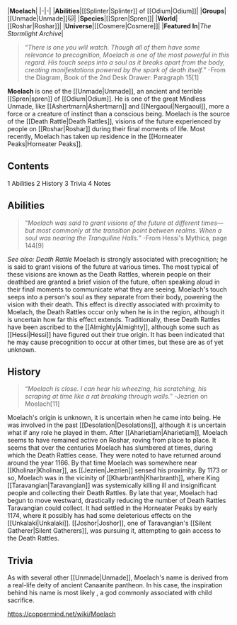 |**Moelach**|
|-|-|
|**Abilities**|[[Splinter\|Splinter]] of [[Odium\|Odium]]|
|**Groups**|[[Unmade\|Unmade]]🐱︎|
|**Species**|[[Spren\|Spren]]|
|**World**|[[Roshar\|Roshar]]|
|**Universe**|[[Cosmere\|Cosmere]]|
|**Featured In**|*The Stormlight Archive*|

>“*There is one you will watch. Though all of them have some relevance to precognition, Moelach is one of the most powerful in this regard. His touch seeps into a soul as it breaks apart from the body, creating manifestations powered by the spark of death itself.*”
\-From the Diagram, Book of the 2nd Desk Drawer: Paragraph 15[1]


**Moelach** is one of the [[Unmade\|Unmade]], an ancient and terrible [[Spren\|spren]] of [[Odium\|Odium]]. He is one of the great Mindless Unmade, like [[Ashertmarn\|Ashertmarn]] and [[Nergaoul\|Nergaoul]], more a force or a creature of instinct than a conscious being. Moelach is the source of the [[Death Rattle\|Death Rattles]], visions of the future experienced by people on [[Roshar\|Roshar]] during their final moments of life. Most recently, Moelach has taken up residence in the [[Horneater Peaks\|Horneater Peaks]].

## Contents

1 Abilities
2 History
3 Trivia
4 Notes


## Abilities
>“*Moelach was said to grant visions of the future at different times—but most commonly at the transition point between realms. When a soul was nearing the Tranquiline Halls.*”
\-From Hessi's Mythica, page 144[9]


*See also: Death Rattle*
Moelach is strongly associated with precognition; he is said to grant visions of the future at various times. The most typical of these visions are known as the Death Rattles, wherein people on their deathbed are granted a brief vision of the future, often speaking aloud in their final moments to communicate what they are seeing. Moelach's touch seeps into a person's soul as they separate from their body, powering the vision with their death. This effect is directly associated with proximity to Moelach, the Death Rattles occur only when he is in the region, although it is uncertain how far this effect extends. Traditionally, these Death Rattles have been ascribed to the [[Almighty\|Almighty]], although some such as [[Hessi\|Hessi]] have figured out their true origin. It has been indicated that he may cause precognition to occur at other times, but these are as of yet unknown.

## History
>“*Moelach is close. I can hear his wheezing, his scratching, his scraping at time like a rat breaking through walls.*”
\-Jezrien on Moelach[11]


Moelach's origin is unknown, it is uncertain when he came into being. He was involved in the past [[Desolation\|Desolations]], although it is uncertain what if any role he played in them. After [[Aharietiam\|Aharietiam]], Moelach seems to have remained active on Roshar, roving from place to place. It seems that over the centuries Moelach has slumbered at times, during which the Death Rattles cease. They were noted to have returned around around the year 1166. By that time Moelach was somewhere near [[Kholinar\|Kholinar]], as [[Jezrien\|Jezrien]] sensed his proximity. By 1173 or so, Moelach was in the vicinity of [[Kharbranth\|Kharbranth]], where King [[Taravangian\|Taravangian]] was systemically killing ill and insignificant people and collecting their Death Rattles. By late that year, Moelach had begun to move westward, drastically reducing the number of Death Rattles Taravangian could collect. It had settled in the Horneater Peaks by early 1174, where it possibly has had some deleterious effects on the [[Unkalaki\|Unkalaki]]. [[Joshor\|Joshor]], one of Taravangian's [[Silent Gatherer\|Silent Gatherers]], was pursuing it, attempting to gain access to the Death Rattles.

## Trivia
As with several other [[Unmade\|Unmade]], Moelach's name is derived from a real-life deity of ancient Canaanite pantheon. In his case, the inspiration behind his name is most likely , a god commonly associated with child sacrifice.


https://coppermind.net/wiki/Moelach